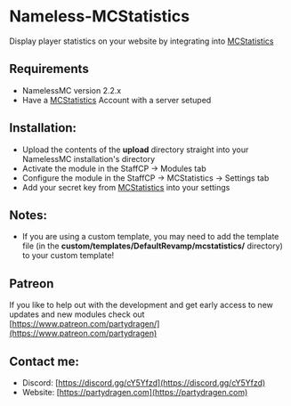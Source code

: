# Nameless-MCStatistics
Display player statistics on your website by integrating into [MCStatistics](https://mcstatistics.org/)

## Requirements
- NamelessMC version 2.2.x
- Have a [MCStatistics](https://mcstatistics.org/) Account with a server setuped

## Installation:
- Upload the contents of the **upload** directory straight into your NamelessMC installation's directory
- Activate the module in the StaffCP -> Modules tab
- Configure the module in the StaffCP -> MCStatistics -> Settings tab
- Add your secret key from [MCStatistics](https://mcstatistics.org/) into your settings

## Notes:
- If you are using a custom template, you may need to add the template file (in the **custom/templates/DefaultRevamp/mcstatistics/** directory) to your custom template!

## Patreon
If you like to help out with the development and get early access to new updates and new modules check out [https://www.patreon.com/partydragen/](https://www.patreon.com/partydragen)

## Contact me:
- Discord: [https://discord.gg/cY5Yfzd](https://discord.gg/cY5Yfzd)
- Website: [https://partydragen.com](https://partydragen.com)
